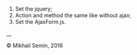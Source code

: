 1. Set the jquery;
2. Action and method the same like without ajax;
3. Set the AjaxForm.js.

__

© Mikhail Semin, 2016